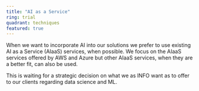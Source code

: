 ```yaml
---
title: "AI as a Service"
ring: trial
quadrant: techniques
featured: true
---
```



When we want to incorporate AI into our solutions we prefer to use existing AI as a Service (AIaaS)
services, when possible. We focus on the AIaaS services offered by AWS and Azure but other AIaaS
services, when they are a better fit, can also be used.

This is waiting for a strategic decision on what we as INFO want as to offer to our clients
regarding data science and ML.
